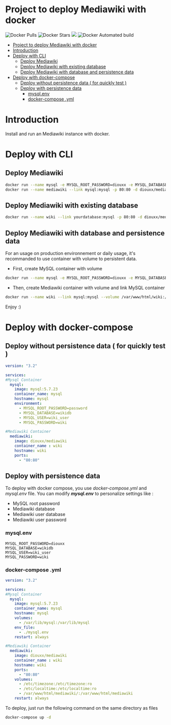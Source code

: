 # Project to deploy Mediawiki with docker

![Docker Pulls](https://img.shields.io/docker/pulls/diouxx/mediawiki) ![Docker Stars](https://img.shields.io/docker/stars/diouxx/mediawiki) [![](https://images.microbadger.com/badges/image/diouxx/mediawiki.svg)](https://microbadger.com/images/diouxx/mediawiki "Get your own image badge on microbadger.com") ![Docker Automated build](https://img.shields.io/docker/automated/diouxx/mediawiki)

- [Project to deploy Mediawiki with docker](#project-to-deploy-mediawiki-with-docker)
- [Introduction](#introduction)
- [Deploy with CLI](#deploy-with-cli)
  - [Deploy Mediawiki](#deploy-mediawiki)
  - [Deploy Mediawiki with existing database](#deploy-mediawiki-with-existing-database)
  - [Deploy Mediawiki with database and persistence data](#deploy-mediawiki-with-database-and-persistence-data)
- [Deploy with docker-compose](#deploy-with-docker-compose)
  - [Deploy without persistence data ( for quickly test )](#deploy-without-persistence-data--for-quickly-test)
  - [Deploy with persistence data](#deploy-with-persistence-data)
    - [mysql.env](#mysqlenv)
    - [docker-compose .yml](#docker-compose-yml)

# Introduction

Install and run an Mediawiki instance with docker.

# Deploy with CLI

## Deploy Mediawiki 
```sh
docker run --name mysql -e MYSQL_ROOT_PASSWORD=diouxx -e MYSQL_DATABASE=wikidb -e MYSQL_USER=wiki_user -e MYSQL_PASSWORD=wiki -d mysql:5.7.25
docker run --name mediawiki --link mysql:mysql -p 80:80 -d diouxx/mediawiki
```

## Deploy Mediawiki with existing database
```sh
docker run --name wiki --link yourdatabase:mysql -p 80:80 -d diouxx/mediawiki
```

## Deploy Mediawiki with database and persistence data

For an usage on production environnement or daily usage, it's recommanded to use container with volume to persistent data.

* First, create MySQL container with volume

```sh
docker run --name mysql -e MYSQL_ROOT_PASSWORD=diouxx -e MYSQL_DATABASE=wikidb -e MYSQL_USER=wiki_user -e MYSQL_PASSWORD=wiki --volume /var/lib/mysql:/var/lib/mysql -d mysql:5.7.25
```

* Then, create Mediawiki container with volume and link MySQL container

```sh
docker run --name wiki --link mysql:mysql --volume /var/www/html/wiki:/var/www/html/wiki -p 80:80 -d diouxx/mediawiki
```

Enjoy :)

# Deploy with docker-compose

## Deploy without persistence data ( for quickly test )
```yaml
version: "3.2"

services:
#Mysql Container
  mysql:
    image: mysql:5.7.23
    container_name: mysql
    hostname: mysql
    environment:
      - MYSQL_ROOT_PASSWORD=password
      - MYSQL_DATABASE=wikidb
      - MYSQL_USER=wiki_user
      - MYSQL_PASSWORD=wiki

#Mediawiki Container
  mediawiki:
    image: diouxx/mediawiki
    container_name : wiki
    hostname: wiki
    ports:
      - "80:80"
```

## Deploy with persistence data

To deploy with docker compose, you use *docker-compose.yml* and *mysql.env* file.
You can modify **_mysql.env_** to personalize settings like :

* MySQL root password
* Mediawiki database
* Mediawiki user database
* Mediawiki user password


### mysql.env
```
MYSQL_ROOT_PASSWORD=diouxx
MYSQL_DATABASE=wikidb
MYSQL_USER=wiki_user
MYSQL_PASSWORD=wiki
```

### docker-compose .yml
```yaml
version: "3.2"

services:
#Mysql Container
  mysql:
    image: mysql:5.7.23
    container_name: mysql
    hostname: mysql
    volumes:
      - /var/lib/mysql:/var/lib/mysql
    env_file:
      - ./mysql.env
    restart: always

#Mediawiki Container
  mediawiki:
    image: diouxx/mediawiki
    container_name : wiki
    hostname: wiki
    ports:
      - "80:80"
    volumes:
      - /etc/timezone:/etc/timezone:ro
      - /etc/localtime:/etc/localtime:ro
      - /var/www/html/mediawiki/:/var/www/html/mediawiki
    restart: always
```

To deploy, just run the following command on the same directory as files

```sh
docker-compose up -d
```
